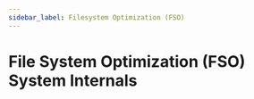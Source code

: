 ```yaml
---
sidebar_label: Filesystem Optimization (FSO)
---
```


# File System Optimization (FSO) System Internals

